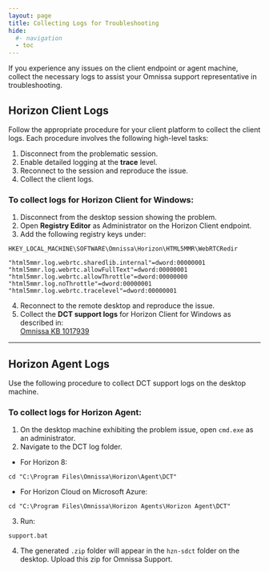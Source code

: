 ```yaml
---
layout: page
title: Collecting Logs for Troubleshooting
hide:
  #- navigation
  - toc
---
```


If you experience any issues on the client endpoint or agent machine, collect the necessary logs to assist your Omnissa support representative in troubleshooting.

## Horizon Client Logs
Follow the appropriate procedure for your client platform to collect the client logs. Each procedure involves the following high-level tasks:<br>
1. Disconnect from the problematic session.<br>
2. Enable detailed logging at the **trace** level.<br>
3. Reconnect to the session and reproduce the issue.<br>
4. Collect the client logs.<br>

### To collect logs for Horizon Client for Windows:

1. Disconnect from the desktop session showing the problem.
2. Open **Registry Editor** as Administrator on the Horizon Client endpoint.
3. Add the following registry keys under:

```
HKEY_LOCAL_MACHINE\SOFTWARE\Omnissa\Horizon\HTML5MMR\WebRTCRedir
```

```reg
"html5mmr.log.webrtc.sharedlib.internal"=dword:00000001
"html5mmr.log.webrtc.allowFullText"=dword:00000001
"html5mmr.log.webrtc.allowThrottle"=dword:00000000
"html5mmr.log.noThrottle"=dword:00000001
"html5mmr.log.webrtc.tracelevel"=dword:00000001
```

4. Reconnect to the remote desktop and reproduce the issue.
5. Collect the **DCT support logs** for Horizon Client for Windows as described in:  
[Omnissa KB 1017939](https://kb.omnissa.com/s/article/1017939#windows-horizon-clients)

---

## Horizon Agent Logs
Use the following procedure to collect DCT support logs on the desktop machine.

### To collect logs for Horizon Agent:
1. On the desktop machine exhibiting the problem issue, open `cmd.exe` as an administrator.
2. Navigate to the DCT log folder.

- For Horizon 8:
```shell
cd "C:\Program Files\Omnissa\Horizon\Agent\DCT"
```
- For Horizon Cloud on Microsoft Azure:

```shell
cd "C:\Program Files\Omnissa\Horizon Agents\Horizon Agent\DCT"
```

3. Run:

```shell
support.bat
```

4. The generated `.zip` folder will appear in the `hzn-sdct` folder on the desktop. Upload this zip for Omnissa Support.


